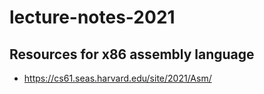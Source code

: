 # lecture-notes-2021

## Resources for x86 assembly language

* https://cs61.seas.harvard.edu/site/2021/Asm/

